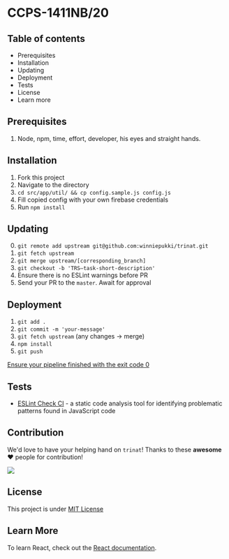 # CCPS-1411NB/20

## Table of contents
- Prerequisites
- Installation
- Updating
- Deployment
- Tests
- License
- Learn more

## Prerequisites
1. Node, npm, time, effort, developer, his eyes and straight hands.

## Installation
1. Fork this project
2. Navigate to the directory
3. `cd src/app/util/ && cp config.sample.js config.js`
4. Fill copied config with your own firebase credentials
3. Run `npm install`

## Updating
0. `git remote add upstream git@github.com:winniepukki/trinat.git`
1. `git fetch upstream`
2. `git merge upstream/[corresponding_branch]`
3. `git checkout -b 'TRS–task-short-description'`
4. Ensure there is no ESLint warnings before PR
5. Send your PR to the `master`. Await for approval 

## Deployment
1. `git add .`
2. `git commit -m 'your-message'`
3. `git fetch upstream` (any changes -> merge)
4. `npm install`
5. `git push`

[Ensure your pipeline finished with the exit code 0](#)

## Tests
- [ESLint Check CI](https://github.com/winniepukki/trinat/actions) - a static code analysis tool for identifying problematic patterns found in JavaScript code

## Contribution

We'd love to have your helping hand on `trinat`! Thanks to these **awesome** :heart: people for contribution!

<a href="https://github.com/winniepukki/trinat/graphs/contributors">
  <img src="https://contributors-img.web.app/image?repo=/winniepukki/trinat" />
</a>

## License
This project is under [MIT License](https://github.com/winniepukki/trinat/blob/main/LICENSE)

## Learn More
To learn React, check out the [React documentation](https://reactjs.org/).
